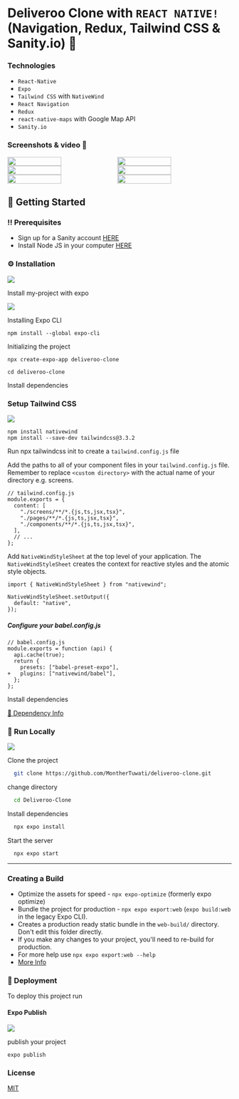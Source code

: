 # Deliveroo Clone with `REACT NATIVE!` (Navigation, Redux, Tailwind CSS & Sanity.io) :motor_scooter:

### Technologies

- `React-Native`
- `Expo`
- `Tailwind CSS` with `NativeWind`
- `React Navigation`
- `Redux`
- `react-native-maps` with Google Map API
- `Sanity.io`

### Screenshots & video 🌃

<div style="display: flex; flex-wrap: wrap">
<img width="49%" src="./assets/screenshots/1.png"/>
<img width="49%" src="./assets/screenshots/2.png"/>
<img width="49%" src="./assets/screenshots/3.png"/>
<img width="49%" src="./assets/screenshots/4.png"/>
<img width="49%" src="./assets/screenshots/5.png"/>
<img width="49%" src="./assets/screenshots/6.png"/>
</div>


## :toolbox: Getting Started

### :bangbang: Prerequisites

- Sign up for a Sanity account <a href='https://www.sanity.io'>HERE</a>
- Install Node JS in your computer <a href='https://nodejs.org/en/'>HERE</a>

### :gear: Installation

![](https://img.shields.io/badge/React_Native-20232A?style=for-the-badge&logo=react&logoColor=61DAFB)

Install my-project with expo

![](https://img.shields.io/badge/Expo-02569B?style=for-the-badge&logo=Expo&logoColor=white)

Installing Expo CLI

```
npm install --global expo-cli
```

Initializing the project

```
npx create-expo-app deliveroo-clone
```

```
cd deliveroo-clone
```

Install dependencies

### Setup Tailwind CSS

![](https://img.shields.io/badge/Tailwind_CSS-38B2AC?style=for-the-badge&logo=tailwind-css&logoColor=white)

```
npm install nativewind
npm install --save-dev tailwindcss@3.3.2
```

Run npx tailwindcss init to create a `tailwind.config.js` file

Add the paths to all of your component files in your `tailwind.config.js` file. Remember to replace `<custom directory>` with the actual name of your directory e.g. screens.

```
// tailwind.config.js
module.exports = {
  content: [
    "./screens/**/*.{js,ts,jsx,tsx}",
    "./pages/**/*.{js,ts,jsx,tsx}",
    "./components/**/*.{js,ts,jsx,tsx}",
  ],
  // ...
};
```

Add `NativeWindStyleSheet` at the top level of your application. The `NativeWindStyleSheet` creates the context for reactive styles and the atomic style objects.

```
import { NativeWindStyleSheet } from "nativewind";

NativeWindStyleSheet.setOutput({
  default: "native",
});
```

##### Configure your babel.config.js

```
// babel.config.js
module.exports = function (api) {
  api.cache(true);
  return {
    presets: ["babel-preset-expo"],
+   plugins: ["nativewind/babel"],
  };
};

```

Install dependencies

<a href="https://github.com/MontherTuwati/Deliveroo-Clone/blob/main/package.json" target="_blank">🔶 Dependency Info</a>

<!-- Run Locally -->

### :running: Run Locally

![](https://img.shields.io/badge/GIT-E44C30?style=for-the-badge&logo=git&logoColor=white)

Clone the project

```bash
  git clone https://github.com/MontherTuwati/deliveroo-clone.git
```

change directory

```bash
  cd Deliveroo-Clone
```

Install dependencies

```bash
  npx expo install
```

Start the server

```bash
  npx expo start
```

<hr />

### Creating a Build

- Optimize the assets for speed - `npx expo-optimize` (formerly expo optimize)
- Bundle the project for production - `npx expo export:web` (`expo build:web` in the legacy Expo CLI).
- Creates a production ready static bundle in the `web-build/` directory. Don't edit this folder directly.
- If you make any changes to your project, you'll need to re-build for production.
- For more help use `npx expo export:web --help`
- <a href="https://docs.expo.dev/eas" target="_blank">More Info</a>

<!-- Deployment -->

### :triangular_flag_on_post: Deployment

To deploy this project run

#### Expo Publish

![](https://img.shields.io/badge/Expo-02569B?style=for-the-badge&logo=Expo&logoColor=white)

publish your project

```
expo publish
```

### License

[MIT](https://choosealicense.com/licenses/mit/)
